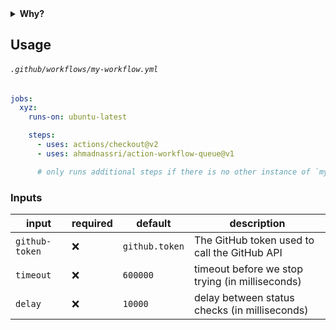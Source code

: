 
<details>
  <summary><strong>Why?</strong></summary>
  
  Workflows run on every commit asynchronously, this is fine for most cases, however, you might want to wait for a previous commit workflow to finish before running another one, some example use-cases:

  - Deployment workflows
  - Terraform workflows
  - Database Migrations
</details>

## Usage

###### `.github/workflows/my-workflow.yml`

```yaml
jobs:
  xyz:
    runs-on: ubuntu-latest

    steps:
      - uses: actions/checkout@v2
      - uses: ahmadnassri/action-workflow-queue@v1

      # only runs additional steps if there is no other instance of `my-workflow.yml` currently running
```

### Inputs

| input          | required | default        | description                                     |
| -------------- | -------- | -------------- | ----------------------------------------------- |
| `github-token` | ❌        | `github.token` | The GitHub token used to call the GitHub API    |
| `timeout`      | ❌        | `600000`       | timeout before we stop trying (in milliseconds) |
| `delay`        | ❌        | `10000`        | delay between status checks (in milliseconds)   |
